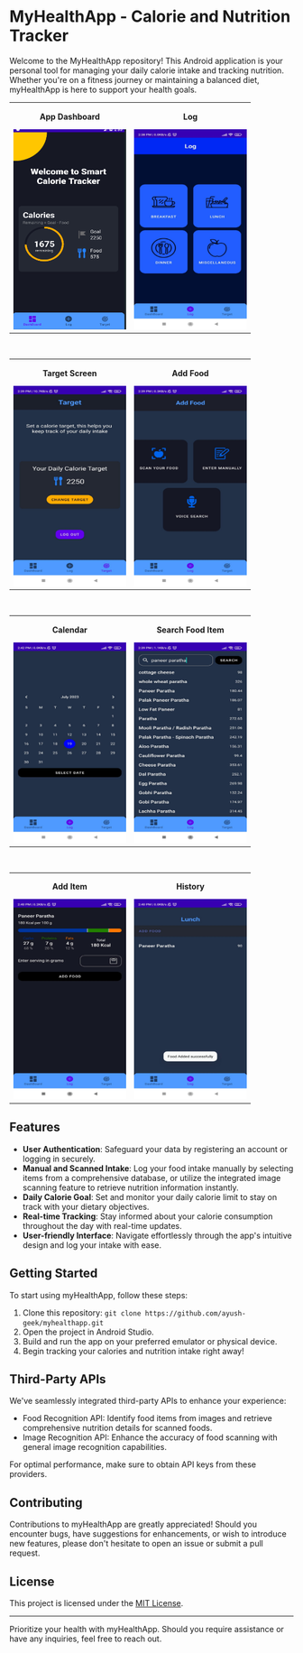# MyHealthApp - Calorie and Nutrition Tracker

Welcome to the MyHealthApp repository! This Android application is your personal tool for managing your daily calorie intake and tracking nutrition. Whether you're on a fitness journey or maintaining a balanced diet, myHealthApp is here to support your health goals.

<table>
  <tr>
    <td align="center">
      <p><strong>App Dashboard</strong></p>
      <img src="dashboard.png" alt="App Dashboard" width="200" height="355">
    </td>
    <td align="center">
      <p><strong>Log</strong></p>
      <img src="Log.jpg" alt="Log" width="200" height="355">
    </td>
  </tr>
</table>

<br>

<table>
  <tr>
    <td align="center">
      <p><strong>Target Screen</strong></p>
      <img src="target.jpg" alt="Target Screen" width="200" height="355">
    </td>
    <td align="center">
      <p><strong>Add Food</strong></p>
      <img src="add1.jpg" alt="Add Food" width="200" height="355">
    </td>
  </tr>
</table>

<br>

<table>
  <tr>
    <td align="center">
      <p><strong>Calendar</strong></p>
      <img src="Calendar.jpg" alt="Calendar" width="200" height="355">
    </td>
    <td align="center">
      <p><strong>Search Food Item</strong></p>
      <img src="add2.jpg" alt="Search Food Item" width="200" height="355">
    </td>
  </tr>
</table>

<br>

<table>
  <tr>
    <td align="center">
      <p><strong>Add Item</strong></p>
      <img src="add3.jpg" alt="Add Item" width="200" height="355">
    </td>
    <td align="center">
      <p><strong>History</strong></p>
      <img src="history.jpg" alt="History" width="200" height="355">
    </td>
  </tr>
</table>


## Features

- **User Authentication**: Safeguard your data by registering an account or logging in securely.
- **Manual and Scanned Intake**: Log your food intake manually by selecting items from a comprehensive database, or utilize the integrated image scanning feature to retrieve nutrition information instantly.
- **Daily Calorie Goal**: Set and monitor your daily calorie limit to stay on track with your dietary objectives.
- **Real-time Tracking**: Stay informed about your calorie consumption throughout the day with real-time updates.
- **User-friendly Interface**: Navigate effortlessly through the app's intuitive design and log your intake with ease.

## Getting Started

To start using myHealthApp, follow these steps:

1. Clone this repository: `git clone https://github.com/ayush-geek/myhealthapp.git`
2. Open the project in Android Studio.
3. Build and run the app on your preferred emulator or physical device.
4. Begin tracking your calories and nutrition intake right away!

## Third-Party APIs

We've seamlessly integrated third-party APIs to enhance your experience:
- Food Recognition API: Identify food items from images and retrieve comprehensive nutrition details for scanned foods.
- Image Recognition API: Enhance the accuracy of food scanning with general image recognition capabilities.

For optimal performance, make sure to obtain API keys from these providers.

## Contributing

Contributions to myHealthApp are greatly appreciated! Should you encounter bugs, have suggestions for enhancements, or wish to introduce new features, please don't hesitate to open an issue or submit a pull request.

## License

This project is licensed under the [MIT License](LICENSE).

---

Prioritize your health with myHealthApp. Should you require assistance or have any inquiries, feel free to reach out.
